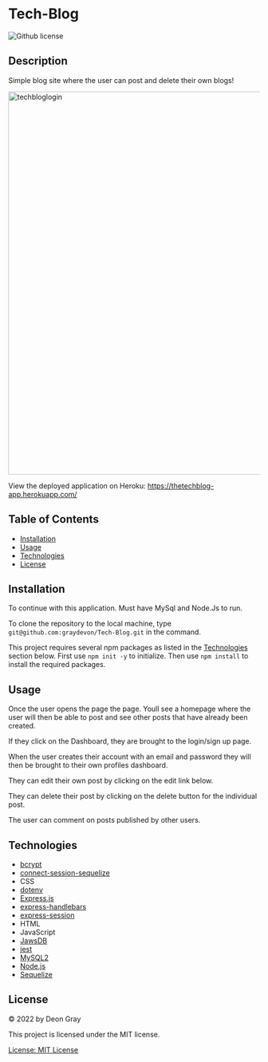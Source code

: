# Tech-Blog
![Github license](https://img.shields.io/badge/license-MIT-blue.svg)

## Description
Simple blog site where the user can post and delete their own blogs!


<img width="768" alt="techbloglogin" src="https://user-images.githubusercontent.com/102159748/192381383-49f4d590-455d-4573-9df2-6814d126769c.png">



View the deployed application on Heroku: https://thetechblog-app.herokuapp.com/ 

## Table of Contents
- [Installation](#installation)
- [Usage](#usage)
- [Technologies](#technologies)
- [License](#license)

## Installation
To continue with this application. Must have MySql and Node.Js to run.

To clone the repository to the local machine, type `git@github.com:graydevon/Tech-Blog.git` in the command.

This project requires several npm packages as listed in the [Technologies](#technologies) section below. First use `npm init -y` to initialize. Then use `npm install` to install the required packages.

## Usage
Once the user opens the page the page. Youll see a homepage where the user will then be able to post and see other posts that have already been created.

If they click on the Dashboard, they are brought to the login/sign up page.

When the user creates their account with an email and password they will then be brought to their own profiles dashboard.

They can edit their own post by clicking on the edit link below.

They can delete their post by clicking on the delete button for the individual post.

The user can comment on posts published by other users.
## Technologies
- [bcrypt](https://www.npmjs.com/package/bcrypt)
- [connect-session-sequelize](https://www.npmjs.com/package/connect-session-sequelize)
- CSS
- [dotenv](https://www.npmjs.com/package/dotenv)
- [Express.js](https://expressjs.com/)
- [express-handlebars](https://www.npmjs.com/package/express-handlebars)
- [express-session](https://www.npmjs.com/package/express-session)
- HTML
- JavaScript
- [JawsDB](https://elements.heroku.com/addons/jawsdb)
- [jest](https://www.npmjs.com/package/jest)
- [MySQL2](https://www.npmjs.com/package/mysql2)
- [Node.js](https://nodejs.dev/)
- [Sequelize](https://www.npmjs.com/package/sequelize)

## License
&copy; 2022 by Deon Gray

This project is licensed under the MIT license.

[License: MIT License](https://opensource.org/licenses/MIT)
